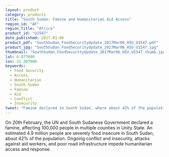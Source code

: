 ```yaml
---
layout: product
category: products
title: "South Sudan: Famine and Humanitarian Aid Access"
region_id: "AF"
region_title: "Africa"
product_id: "U1547"
date_published: 2017-03-06
product_pdf: "SouthSudan_FoodSecurityUpdate_2017Mar06_HIU_U1547.pdf"
product_jpg: "SouthSudan_FoodSecurityUpdate_2017Mar06_HIU_U1547.jpg"
thumbnail: "SouthSudan_FoodSecurityUpdate_2017Mar06_HIU_U1547_thumb.jpg"
lat: 6.877000
lon: 31.307000
keywords:
  - Food Security
  - Access
  - Humanitarian
  - South Sudan
  - Famine
  - Aid
  - Conflict
  - Insecurity  
tweet: "Famine declared in South Sudan, where about 42% of the population is severely food insecure."
---
```

On 20th February, the UN and South Sudanese Government declared a famine, affecting 100,000 people in multiple counties in Unity State. An estimated 4.9 million people are severely food insecure in South Sudan, about 42% of the population. Ongoing conflict and insecurity, attacks against aid workers, and poor road infrastructure impede humanitarian access and response.
